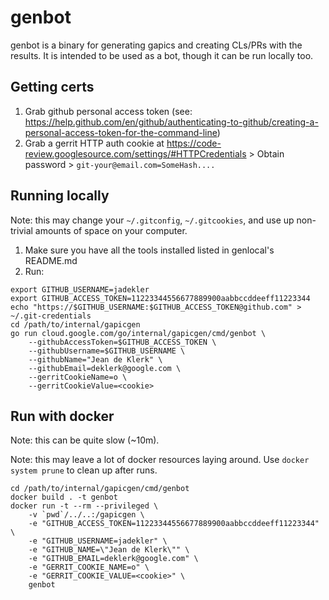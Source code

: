 # genbot

genbot is a binary for generating gapics and creating CLs/PRs with the results.
It is intended to be used as a bot, though it can be run locally too.

## Getting certs

1. Grab github personal access token (see: https://help.github.com/en/github/authenticating-to-github/creating-a-personal-access-token-for-the-command-line)
1. Grab a gerrit HTTP auth cookie at https://code-review.googlesource.com/settings/#HTTPCredentials > Obtain password > `git-your@email.com=SomeHash....`

## Running locally

Note: this may change your `~/.gitconfig`, `~/.gitcookies`, and use up
non-trivial amounts of space on your computer.

1. Make sure you have all the tools installed listed in genlocal's README.md
2. Run:

```
export GITHUB_USERNAME=jadekler
export GITHUB_ACCESS_TOKEN=11223344556677889900aabbccddeeff11223344
echo "https://$GITHUB_USERNAME:$GITHUB_ACCESS_TOKEN@github.com" > ~/.git-credentials
cd /path/to/internal/gapicgen
go run cloud.google.com/go/internal/gapicgen/cmd/genbot \
    --githubAccessToken=$GITHUB_ACCESS_TOKEN \
    --githubUsername=$GITHUB_USERNAME \
    --githubName="Jean de Klerk" \
    --githubEmail=deklerk@google.com \
    --gerritCookieName=o \
    --gerritCookieValue=<cookie>
```

## Run with docker

Note: this can be quite slow (~10m).

Note: this may leave a lot of docker resources laying around. Use
`docker system prune` to clean up after runs.

```
cd /path/to/internal/gapicgen/cmd/genbot
docker build . -t genbot
docker run -t --rm --privileged \
    -v `pwd`/../..:/gapicgen \
    -e "GITHUB_ACCESS_TOKEN=11223344556677889900aabbccddeeff11223344" \
    -e "GITHUB_USERNAME=jadekler" \
    -e "GITHUB_NAME=\"Jean de Klerk\"" \
    -e "GITHUB_EMAIL=deklerk@google.com" \
    -e "GERRIT_COOKIE_NAME=o" \
    -e "GERRIT_COOKIE_VALUE=<cookie>" \
    genbot
```
